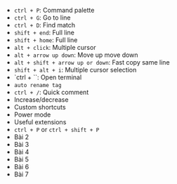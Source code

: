 - `ctrl + P`: Command palette
- `ctrl + G`: Go to line
- `ctrl + D`: Find match
- `shift + end`: Full line
- `shift + home`: Full line
- `alt + click`: Multiple cursor
- `alt + arrow up down`: Move up move down
- `alt + shift + arrow up or down`: Fast copy same line
- `shift + alt + i`: Multiple cursor selection
- `ctrl + ``: Open terminal
- `auto rename tag`
- `ctrl + /`: Quick comment
- Increase/decrease
- Custom shortcuts
- Power mode
- Useful extensions
- `ctrl + P` or `ctrl + shift + P`
- Bài 2
- Bài 3
- Bài 4
- Bài 5
- Bài 6
- Bài 7
